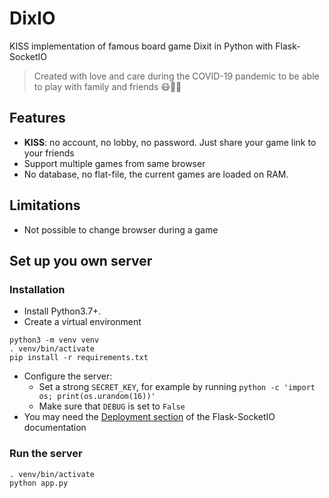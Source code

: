 # DixIO

KISS implementation of famous board game Dixit in Python with Flask-SocketIO

> Created with love and care during the COVID-19 pandemic to be able to play with family and friends 😷💌🏩

## Features

- **KISS**: no account, no lobby, no password. Just share your game link to your friends
- Support multiple games from same browser
- No database, no flat-file, the current games are loaded on RAM.

## Limitations

- Not possible to change browser during a game

## Set up you own server

### Installation

- Install Python3.7+.
- Create a virtual environment
```
python3 -m venv venv
. venv/bin/activate
pip install -r requirements.txt
```
- Configure the server:
    - Set a strong `SECRET_KEY`, for example by running `python -c 'import os; print(os.urandom(16))'`
    - Make sure that `DEBUG` is set to `False`
- You may need the [Deployment section](https://flask-socketio.readthedocs.io/en/latest/#deployment) of the Flask-SocketIO documentation

### Run the server

```
. venv/bin/activate
python app.py
```